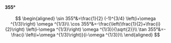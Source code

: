 #### 355°

$$
\begin{aligned}
\sin 355°&=\frac{1}{2} (-1)^{3/4} \left(i+\omega ^{1/3}\right) \omega ^{1/3}\\
\cos 355°&=-\frac{\left(\frac{1}{2}+\frac{i}{2}\right) \left(i-\omega ^{1/3}\right) \omega ^{1/3}}{\sqrt{2}}\\
\tan 355°&=-\frac{i \left(i+\omega ^{1/3}\right)}{i-\omega ^{1/3}}\\
\end{aligned}
$$


